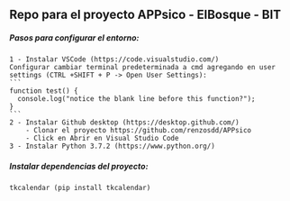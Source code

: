 ## Repo para el proyecto APPsico - ElBosque - BIT

##### Pasos para configurar el entorno:

    1 - Instalar VSCode (https://code.visualstudio.com/)
    Configurar cambiar terminal predeterminada a cmd agregando en user settings (CTRL +SHIFT + P -> Open User Settings):
    ```
    function test() {
      console.log("notice the blank line before this function?");
    }
    ```
    2 - Instalar Github desktop (https://desktop.github.com/)
        - Clonar el proyecto https://github.com/renzosdd/APPsico
        - Click en Abrir en Visual Studio Code
    3 - Instalar Python 3.7.2 (https://www.python.org/)
  
##### Instalar dependencias del proyecto:
    
    tkcalendar (pip install tkcalendar)
